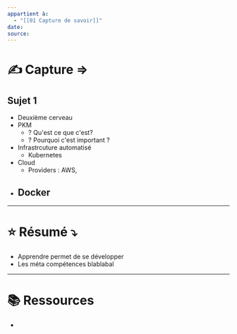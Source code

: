 ```yaml
---
appartient à:
  - "[[01 Capture de savoir]]"
date: 
source:
---
```

# ✍️ Capture ⇒

## Sujet 1
- Deuxième cerveau
- PKM
	- ? Qu'est ce que c'est?
	- ? Pourquoi c'est important ?
- Infrastrcuture automatisé
	- Kubernetes
- Cloud
	- Providers : AWS, 
- Docker
	- 

---

# ⭐ Résumé ⤵︎
- Apprendre permet de se développer
- Les méta compétences blablabal

---
# 📚 Ressources
- 